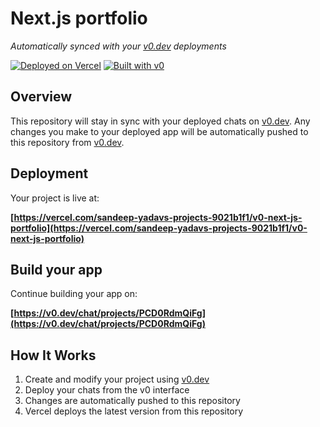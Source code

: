 # Next.js portfolio

*Automatically synced with your [v0.dev](https://v0.dev) deployments*

[![Deployed on Vercel](https://img.shields.io/badge/Deployed%20on-Vercel-black?style=for-the-badge&logo=vercel)](https://vercel.com/sandeep-yadavs-projects-9021b1f1/v0-next-js-portfolio)
[![Built with v0](https://img.shields.io/badge/Built%20with-v0.dev-black?style=for-the-badge)](https://v0.dev/chat/projects/PCD0RdmQiFg)

## Overview

This repository will stay in sync with your deployed chats on [v0.dev](https://v0.dev).
Any changes you make to your deployed app will be automatically pushed to this repository from [v0.dev](https://v0.dev).

## Deployment

Your project is live at:

**[https://vercel.com/sandeep-yadavs-projects-9021b1f1/v0-next-js-portfolio](https://vercel.com/sandeep-yadavs-projects-9021b1f1/v0-next-js-portfolio)**

## Build your app

Continue building your app on:

**[https://v0.dev/chat/projects/PCD0RdmQiFg](https://v0.dev/chat/projects/PCD0RdmQiFg)**

## How It Works

1. Create and modify your project using [v0.dev](https://v0.dev)
2. Deploy your chats from the v0 interface
3. Changes are automatically pushed to this repository
4. Vercel deploys the latest version from this repository
